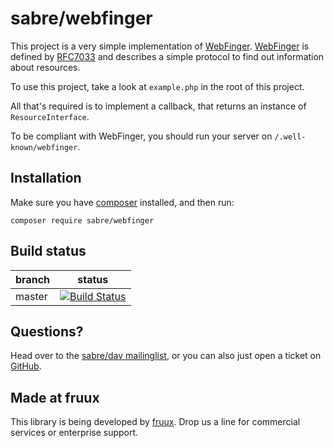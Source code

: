 sabre/webfinger
===============

This project is a very simple implementation of [WebFinger][5]. [WebFinger][5]
is defined by [RFC7033][6] and describes a simple protocol to find out
information about resources.

To use this project, take a look at `example.php` in the root of this project.

All that's required is to implement a callback, that returns an instance of
`ResourceInterface`.

To be compliant with WebFinger, you should run your server on
`/.well-known/webfinger`.

Installation
------------

Make sure you have [composer][1] installed, and then run:

    composer require sabre/webfinger


Build status
------------

| branch | status |
| ------ | ------ |
| master | [![Build Status](https://travis-ci.org/sabre-io/webfinger.png?branch=master)](https://travis-ci.org/sabre-io/webfinger) |


Questions?
----------

Head over to the [sabre/dav mailinglist][2], or you can also just open a ticket
on [GitHub][3].


Made at fruux
-------------

This library is being developed by [fruux][4]. Drop us a line for commercial
services or enterprise support.

[1]: http://getcomposer.org/
[2]: http://groups.google.com/group/sabredav-discuss
[3]: https://github.com/fruux/sabre-webfinger/issues/
[4]: https://fruux.com/
[5]: https://webfinger.net/
[6]: https://tools.ietf.org/html/rfc7033
